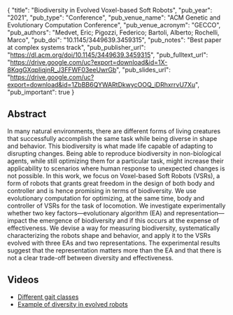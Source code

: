{
  "title": "Biodiversity in Evolved Voxel-based Soft Robots",
  "pub_year": "2021",
  "pub_type": "Conference",
  "pub_venue_name": "ACM Genetic and Evolutionary Computation Conference",
  "pub_venue_acronym": "GECCO",
  "pub_authors": "Medvet, Eric; Pigozzi, Federico; Bartoli, Alberto; Rochelli, Marco",
  "pub_doi": "10.1145/3449639.3459315",
  "pub_notes": "Best paper at complex systems track",
  "pub_publisher_url": "https://dl.acm.org/doi/10.1145/3449639.3459315",
  "pub_fulltext_url": "https://drive.google.com/uc?export=download&id=1X-8KqgGXqpIiqjnR_J3FFWF03eeUwrGb",
  "pub_slides_url": "https://drive.google.com/uc?export=download&id=1ZbBB6QYWARtDkwycOOQ_iDRhxrrvU7Xu",
  "pub_important": true
}

## Abstract
In many natural environments, there are different forms of living creatures that successfully accomplish the same task while being diverse in shape and behavior. This biodiversity is what made life capable of adapting to disrupting changes. Being able to reproduce biodiversity in non-biological agents, while still optimizing them for a particular task, might increase their applicability to scenarios where human response to unexpected changes is not possible.
In this work, we focus on Voxel-based Soft Robots (VSRs), a form of robots that grants great freedom in the design of both body and controller and is hence promising in terms of biodiversity. We use evolutionary computation for optimizing, at the same time, body and controller of VSRs for the task of locomotion. We investigate experimentally whether two key factors—evolutionary algorithm (EA) and representation—impact the emergence of biodiversity and if this occurs at the expense of effectiveness. We devise a way for measuring biodiversity, systematically characterizing the robots shape and behavior, and apply it to the VSRs evolved with three EAs and two representations.
The experimental results suggest that the representation matters more than the EA and that there is not a clear trade-off between diversity and effectiveness.
## Videos
- [Different gait classes](https://www.youtube.com/watch?v=my6c4L-b0eM)
- [Example of diversity in evolved robots](https://www.youtube.com/watch?v=P_fcCaTWC0o)